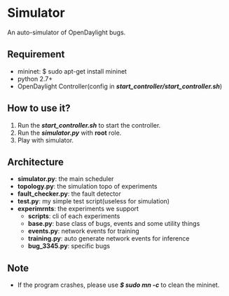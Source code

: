 # Simulator
An auto-simulator of OpenDaylight bugs.

## Requirement
- mininet: $ sudo apt-get install mininet
- python 2.7+
- OpenDaylight Controller(config in ***start_controller/start_controller.sh***)

## How to use it?
1. Run the ***start_controller.sh*** to start the controller.
2. Run the ***simulator.py*** with **root** role.
3. Play with simulator.

## Architecture
+ **simulator.py**: the main scheduler
+ **topology.py**: the simulation topo of experiments
+ **fault_checker.py**: the fault detector
+ **test.py**: my simple test script(useless for simulation)
+ **experimrnts**: the experiments we support
    + **scripts**: cli of each experiments
	+ **base.py**: base class of bugs, events and some utility things
	+ **events.py**: network events for training
	+ **training.py**: auto generate network events for inference
	+ **bug_3345.py**: specific bugs

## Note
- If the program crashes, please use ***$ sudo mn -c*** to clean the mininet.